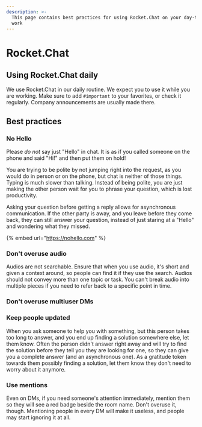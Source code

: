 ```yaml
---
description: >-
  This page contains best practices for using Rocket.Chat on your day-to-day
  work
---
```


# Rocket.Chat

## Using Rocket.Chat daily

We use Rocket.Chat in our daily routine. We expect you to use it while you are working. Make sure to add `#important` to your favorites, or check it regularly. Company announcements are usually made there.

## Best practices

### No Hello

Please _do not_ say just "Hello" in chat. It is as if you called someone on the phone and said "Hi!" and then put them on hold!

You are trying to be polite by not jumping right into the request, as you would do in person or on the phone, but chat is neither of those things. Typing is much slower than talking. Instead of being polite, you are just making the other person wait for you to phrase your question, which is lost productivity.

Asking your question before getting a reply allows for asynchronous communication. If the other party is away, and you leave before they come back, they can still answer your question, instead of just staring at a "Hello" and wondering what they missed.

{% embed url="https://nohello.com" %}

### Don't overuse audio

Audios are not searchable. Ensure that when you use audio, it's short and given a context around, so people can find it if they use the search. Audios should not convey more than one topic or task. You can't break audio into multiple pieces if you need to refer back to a specific point in time. 

### Don't overuse multiuser DMs



### Keep people updated

When you ask someone to help you with something, but this person takes too long to answer, and you end up finding a solution somewhere else, let them know. Often the person didn't answer right away and will try to find the solution before they tell you they are looking for one, so they can give you a complete answer \(and an asynchronous one\). As a gratitude token towards them possibly finding a solution, let them know they don't need to worry about it anymore.

### Use mentions

Even on DMs, if you need someone's attention immediately, mention them so they will see a red badge beside the room name. Don't overuse it, though. Mentioning people in every DM will make it useless, and people may start ignoring it at all.

